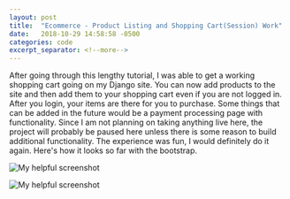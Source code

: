```yaml
---
layout: post
title:  "Ecommerce - Product Listing and Shopping Cart(Session) Work"
date:   2018-10-29 14:58:58 -0500
categories: code
excerpt_separator: <!--more-->
---
```

After going through this lengthy tutorial, I was able to get a working shopping cart going on my Django site.  You can now add products to the site and then add them to your shopping cart even if you are not logged in.  After you login, your items are there for you to purchase.  Some things that can be added in the future would be a payment processing page with functionality.  Since I am not planning on taking anything live here, the project will probably be paused here unless there is some reason to build additional functionality.  The experience was fun, I would definitely do it again.  Here's how it looks so far with the bootstrap.  



![My helpful screenshot](../../../../../images/Capture1.jpg)

![My helpful screenshot](../../../../../images/Capture2.jpg)


